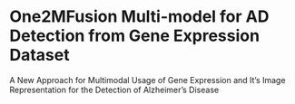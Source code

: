 # One2MFusion Multi-model for AD Detection from Gene Expression Dataset
A New Approach for Multimodal Usage of Gene Expression and It’s Image Representation for the Detection of Alzheimer’s Disease
